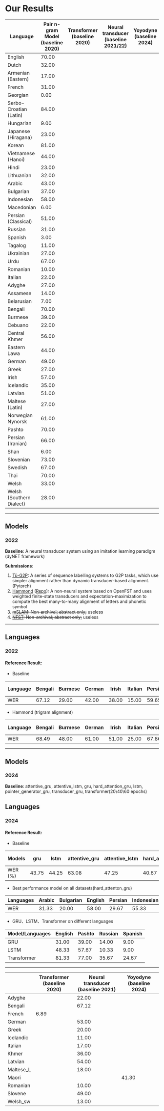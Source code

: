 # Our Results

| Language                 | Pair n-gram Model<br/>(baseline 2020) | Transformer<br/>(baseline 2020) | Neural transducer<br/>(baseline 2021/22) | Yoyodyne<br/>(baseline 2024) |
|--------------------------|---------------------------------------|---------------------------------|------------------------------------------|------------------------------|
| English                  | 70.00                                 |                                 |                                          |                              |
| Dutch                    | 32.00                                 |                                 |                                          |                              |
| Armenian (Eastern)       | 17.00                                 |                                 |                                          |                              |
| French                   | 31.00                                 |                                 |                                          |                              |
| Georgian                 | 0.00                                  |                                 |                                          |                              |
| Serbo-Croatian (Latin)   | 84.00                                 |                                 |                                          |                              |
| Hungarian                | 9.00                                  |                                 |                                          |                              |
| Japanese (Hiragana)      | 23.00                                 |                                 |                                          |                              |
| Korean                   | 81.00                                 |                                 |                                          |                              |
| Vietnamese (Hanoi)       | 44.00                                 |                                 |                                          |                              |
| Hindi                    | 23.00                                 |                                 |                                          |                              |
| Lithuanian               | 32.00                                 |                                 |                                          |                              |
| Arabic                   | 43.00                                 |                                 |                                          |                              |
| Bulgarian                | 37.00                                 |                                 |                                          |                              |
| Indonesian               | 58.00                                 |                                 |                                          |                              |
| Macedonian               | 6.00                                  |                                 |                                          |                              |
| Persian (Classical)      | 51.00                                 |                                 |                                          |                              |
| Russian                  | 31.00                                 |                                 |                                          |                              |
| Spanish                  | 3.00                                  |                                 |                                          |                              |
| Tagalog                  | 11.00                                 |                                 |                                          |                              |
| Ukrainian                | 27.00                                 |                                 |                                          |                              |
| Urdu                     | 67.00                                 |                                 |                                          |                              |
| Romanian                 | 10.00                                 |                                 |                                          |                              |
| Italian                  | 22.00                                 |                                 |                                          |                              |
| Adyghe                   | 27.00                                 |                                 |                                          |                              |
| Assamese                 | 14.00                                 |                                 |                                          |                              |
| Belarusian               | 7.00                                  |                                 |                                          |                              |
| Bengali                  | 70.00                                 |                                 |                                          |                              |                              
| Burmese                  | 39.00                                 |                                 |                                          |                              |
| Cebuano                  | 22.00                                 |                                 |                                          |                              |
| Central Khmer            | 56.00                                 |                                 |                                          |                              |
| Eastern Lawa             | 44.00                                 |                                 |                                          |                              |
| German                   | 49.00                                 |                                 |                                          |                              |
| Greek                    | 27.00                                 |                                 |                                          |                              |
| Irish                    | 57.00                                 |                                 |                                          |                              |
| Icelandic                | 35.00                                 |                                 |                                          |                              |
| Latvian                  | 51.00                                 |                                 |                                          |                              |
| Maltese (Latin)          | 27.00                                 |                                 |                                          |                              |
| Norwegian Nynorsk        | 61.00                                 |                                 |                                          |                              |
| Pashto                   | 70.00                                 |                                 |                                          |                              |
| Persian (Iranian)        | 66.00                                 |                                 |                                          |                              |
| Shan                     | 6.00                                  |                                 |                                          |                              |
| Slovenian                | 73.00                                 |                                 |                                          |                              |
| Swedish                  | 67.00                                 |                                 |                                          |                              |
| Thai                     | 70.00                                 |                                 |                                          |                              |
| Welsh                    | 33.00                                 |                                 |                                          |                              |
| Welsh (Southern Dialect) | 28.00                                 |                                 |                                          |                              |

---
## Models

### 2022
**Baseline**: A neural transducer system using an imitation learning paradigm (dyNET framework)

**Submissions**:
1. [Tü-G2P](https://aclanthology.org/2023.sigmorphon-1.28.pdf): A series of sequence labelling systems to G2P tasks, 
which use ​simpler alignment​ rather than dynamic transducer-based alignment.(Pytorch) 
2. [Hammond](https://aclanthology.org/2023.sigmorphon-1.29.pdf) ([Repo](https://github.com/hammondm/g2p2022)): A 
non-neural system based on OpenFST and uses weighted finite-state transducers and expectation-maximization to compute 
the best many-to-many alignment of letters and phonetic symbol 
3. ~~[mSLAM](https://aclanthology.org/2023.sigmorphon-1.31.pdf): Non-archival; abstract only;~~ useless
4. ~~[NFST](https://aclanthology.org/2023.sigmorphon-1.30.pdf): Non-archival; abstract only;~~ useless

---

## Languages

### 2022
#### Reference Result:

- Baseline

| Language | Bengali | Burmese | German | Irish | Italian | Persian | Swedish | Tagalog | Thai  | Ukrainian | Macro-average |
|----------|---------|---------|--------|-------|---------|---------|---------|---------|-------|-----------|---------------|
| WER      | 67.12   | 29.00   | 42.00  | 38.00 | 15.00   | 59.65   | 45.00   | 20.00   | 21.00 | 32.00     | 36.88         |

- Hammond (trigram alignment)

| Language | Bengali | Burmese | German | Irish | Italian | Persian | Swedish | Tagalog | Thai  | Ukrainian | Macro-average |
|----------|---------|---------|--------|-------|---------|---------|---------|---------|-------|-----------|---------------|
| WER      | 68.49   | 48.00   | 61.00  | 51.00 | 25.00   | 67.86   | 55.00   | 18.00   | 72.00 | 50.00     | 51.63         |

---
## Models

### 2024
**Baseline**: attentive_gru, attentive_lstm, gru, hard_attention_gru, lstm, pointer_generator_gru, transducer_gru, transformer(20\40\60 epochs)


## Languages

### 2024
#### Reference Result:

- Baseline

| Models                | gru   | lstm  | attentive_gru | attentive_lstm | hard_attention_gru | hard_attention_gru (Arab) | pointer_generator_gru | transducer_gru | transformer_20 | transformer_40 | transformer_60 |
|-----------------------|-------|-------|---------------|----------------|--------------------|--------------------------|----------------------|----------------|----------------|----------------|----------------|
| WER (%)               | 43.75 | 44.25 | 63.08         | 47.25          | 40.67              | 31.33                    | 62.17                | 69.33          | 78.25          | 81.58          | 79.50          |

- Best performance model on all datasets(hard_attenton_gru)

| Languages  | Arabic | Bulgarian | English | Persian | Indonesian | Macedonian | Pashto | Russian | Spanish | Tagalog | Ukrainian | Urdu |
|------------|--------|-----------|---------|---------|------------|------------|--------|---------|---------|---------|-----------|------|
| WER        | 31.33  | 20.00     | 58.00   | 29.67   | 55.33      | 3.67       | 44.33  | 10.33   | 5.00    | 40.33   | 15.67     | 64.00 |

- GRU、LSTM、Transformer on different languages
  
| Model/Languages   | English | Pashto | Russian | Spanish |
|-------------------|---------|--------|---------|---------|
| GRU               | 31.00   | 39.00  | 14.00   | 9.00    |
| LSTM              | 48.33   | 57.67  | 10.33   | 9.00    |
| Transformer       | 81.33   | 77.00  | 35.67   | 24.67   |



---

|          | Transformer<br/>(baseline 2020) | Neural transducer<br/>(baseline 2021) | Yoyodyne<br/>(baseline 2024) |
|----------|---------------------------------|---------------------------------------|------------------------------| 
| Adyghe   |                                 | 22.00                                 |                              |
| Bengali  |                                 | 67.12                                 |                              |
| French   | 6.89                            |                                       |                              |
| German   |                                 | 53.00                                 |                              |
| Greek    |                                 | 20.00                                 |                              |
| Icelandic|                                 | 11.00                                 |                              |
| Italian  |                                 | 17.00                                 |                              |
| Khmer    |                                 | 36.00                                 |                              |
| Latvian  |                                 | 54.00                                 |                              |
| Maltese_L|                                 | 18.00                                 |                              |
| Maori    |                                 |                                       | 41.30                        |
| Romanian |                                 | 10.00                                 |                              |
| Slovene  |                                 | 49.00                                 |                              |
| Welsh_sw |                                 | 13.00                                 |                              |
